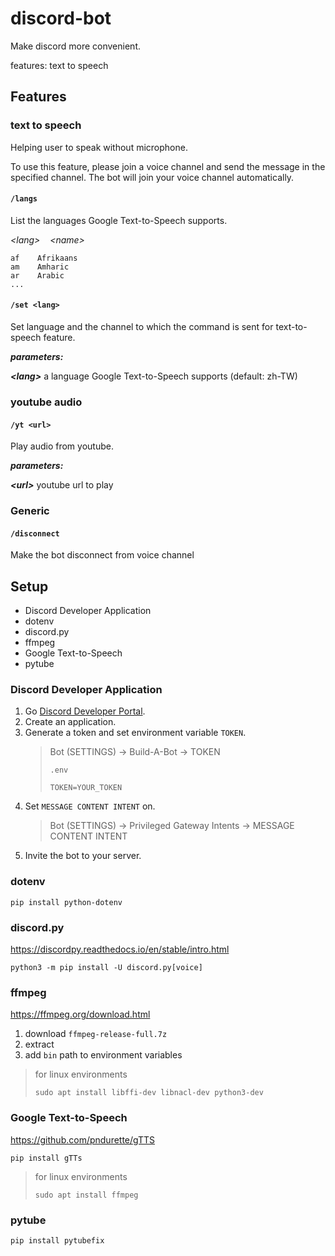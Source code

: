 # discord-bot

Make discord more convenient.

features: text to speech

## Features

### text to speech

Helping user to speak without microphone.

To use this feature, please join a voice channel and send the message in the specified channel. The bot will join your voice channel automatically.

#### `/langs`

List the languages Google Text-to-Speech supports.

_\<lang>&nbsp;&nbsp;&nbsp;&nbsp;\<name>_

```
af    Afrikaans
am    Amharic
ar    Arabic
...
```

#### `/set <lang>`

Set language and the channel to which the command is sent for text-to-speech feature.

**_parameters:_**

**_\<lang>_** a language Google Text-to-Speech supports (default: zh-TW)

### youtube audio

#### `/yt <url>`

Play audio from youtube.

**_parameters:_**

**_\<url>_** youtube url to play

### Generic

#### `/disconnect`

Make the bot disconnect from voice channel

## Setup

- Discord Developer Application
- dotenv
- discord.py
- ffmpeg
- Google Text-to-Speech
- pytube

### Discord Developer Application

1. Go [Discord Developer Portal](https://discord.com/developers/applications).
2. Create an application.
3. Generate a token and set environment variable `TOKEN`.
   > Bot (SETTINGS) → Build-A-Bot → TOKEN
   >
   > `.env`
   >
   > ```
   > TOKEN=YOUR_TOKEN
   > ```
4. Set `MESSAGE CONTENT INTENT` on.
   > Bot (SETTINGS) → Privileged Gateway Intents → MESSAGE CONTENT INTENT
5. Invite the bot to your server.

### dotenv

`pip install python-dotenv`

### discord.py

https://discordpy.readthedocs.io/en/stable/intro.html

`python3 -m pip install -U discord.py[voice]`

### ffmpeg

https://ffmpeg.org/download.html

1. download `ffmpeg-release-full.7z`
2. extract
3. add `bin` path to environment variables

> for linux environments
>
> `sudo apt install libffi-dev libnacl-dev python3-dev`

### Google Text-to-Speech

https://github.com/pndurette/gTTS

`pip install gTTs`

> for linux environments
>
> `sudo apt install ffmpeg`

### pytube

`pip install pytubefix`
